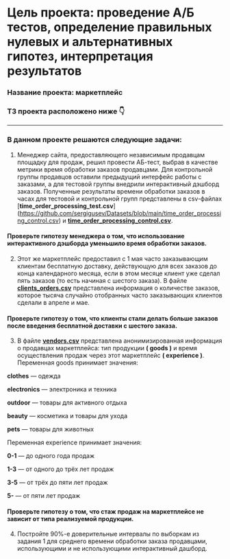 # Цель проекта: проведение А/Б тестов, определение правильных нулевых и альтернативных гипотез, интерпретация результатов
### Название проекта: маркетплейс
### ТЗ проекта расположено ниже 👇
___________________________________________________________________________________________________________________________

### В данном проекте решаются следующие задачи:
1. Менеджер сайта, предоставляющего независимым продавцам площадку для продаж, решил провести АБ-тест, выбрав в качестве метрики время обработки заказов продавцами. Для контрольной группы продавцов оставили предыдущий интерфейс работы с заказами, а для тестовой группы внедрили интерактивный дэшборд заказов. Полученные результаты времени обработки заказов в часах для тестовой и контрольной групп представлены в csv-файлах [**time_order_processing_test.csv**] (https://github.com/sergigusev/Datasets/blob/main/time_order_processing_control.csv) и [**time_order_processing_control.csv**](https://github.com/sergigusev/Datasets/blob/main/time_order_processing_test.csv).
#### Проверьте гипотезу менеджера о том, что использование интерактивного дэшборда уменьшило время обработки заказов.

2. Этот же маркетплейс предоставил с 1 мая часто заказывающим клиентам
бесплатную доставку, действующую для всех заказов до конца календарного
месяца, если в этом месяце клиент уже сделал пять заказов (то есть начиная с
шестого заказа).
В файле [**clients_orders.csv**](https://github.com/sergigusev/Datasets/blob/main/clients_orders.csv) представлена информация о количестве заказов,
которое тысяча случайно отобранных часто заказывающих клиентов сделали в
апреле и мае.
#### Проверьте гипотезу о том, что клиенты стали делать больше заказов после введения бесплатной доставки с шестого заказа.

3. В файле [**vendors.csv**](https://github.com/sergigusev/Datasets/blob/main/vendors.csv) представлена анонимизированная информация о продавцах маркетплейса: тип продукции **( goods )** и время осуществления продаж через этот маркетплейс **( experience )**.
Переменная goods принимает значения:

**clothes** — одежда

**electronics** — электроника и техника

**outdoor** — товары для активного отдыха

**beauty** — косметика и товары для ухода

**pets** — товары для животных

Переменная experience принимает значения:

**0-1** — до одного года продаж

**1-3** — от одного до трёх лет продаж

**3-5** — от трёх до пяти лет продаж

**5-** — от пяти лет продаж
#### Проверьте гипотезу о том, что стаж продаж на маркетплейсе не зависит от типа реализуемой продукции.

4. Постройте 90%-е доверительные интервалы по выборкам из задания 1 для среднего времени обработки заказа продавцами, использующими и не использующими интерактивный дашборд.
